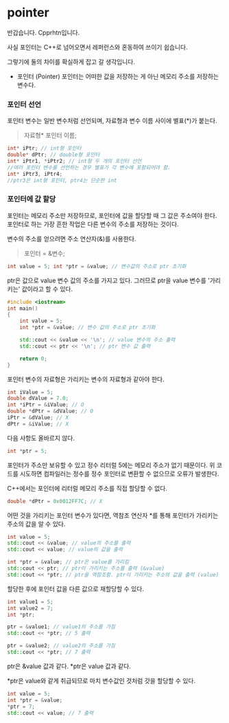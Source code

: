 # pointer
반갑습니다. Cpprhtn입니다.

사실 포인터는 C++로 넘어오면서 레퍼런스와 혼동하여 쓰이기 쉽습니다.

그렇기에 둘의 차이를 확실하게 잡고 갈 생각입니다.



- 포인터 (Pointer)
포인터는 어떠한 값을 저장하는 게 아닌 메모리 주소를 저장하는 변수다.

### 포인터 선언

포인터 변수는 일반 변수처럼 선언되며, 자료형과 변수 이름 사이에 별표(*)가 붙는다.
> 자료형* 포인터 이름;
```C++
int* iPtr; // int형 포인터 
double* dPtr; // double형 포인터 
int* iPtr1, *iPtr2; // int형 두 개의 포인터 선언
//여러 포인터 변수를 선언하는 경우 별표가 각 변수에 포함되어야 함.
int* iPtr3, iPtr4;
//ptr3은 int형 포인터, ptr4는 단순한 int
```

### 포인터에 값 할당
포인터는 메모리 주소만 저장하므로, 포인터에 값을 할당할 때 그 값은 주소여야 한다. 
포인터로 하는 가장 흔한 작업은 다른 변수의 주소를 저장하는 것이다.

변수의 주소를 얻으려면 주소 연산자(&)를 사용한다.
> 포인터 = &변수;

```C++
int value = 5; int *ptr = &value; // 변수값의 주소로 ptr 초기화
```
ptr은 값으로 value 변수 값의 주소를 가지고 있다. 
그러므로 ptr을 value 변수를 '가리키는' 값이라고 할 수 있다.

```C++
#include <iostream> 
int main() 
{ 
    int value = 5; 
    int *ptr = &value; // 변수 값의 주소로 ptr 초기화 

    std::cout << &value << '\n'; // value 변수의 주소 출력 
    std::cout << ptr << '\n'; // ptr 변수 값 출력 

    return 0; 
}
```

포인터 변수의 자료형은 가리키는 변수의 자료형과 같아야 한다.
```C++
int iValue = 5; 
double dValue = 7.0; 
int *iPtr = &iValue; // O 
double *dPtr = &dValue; // O 
iPtr = &dValue; // X
dPtr = &iValue; // X
```

다음 사항도 올바르지 않다.
```C++
int *ptr = 5;
```
포인터가 주소만 보유할 수 있고 정수 리터럴 5에는 메모리 주소가 없기 때문이다. 
위 코드를 시도하면 컴파일러는 정수를 정수 포인터로 변환할 수 없으므로 오류가 발생한다.


C++에서는 포인터에 리터럴 메모리 주소를 직접 할당할 수 없다.
```C++
double *dPtr = 0x0012FF7C; // X
```



어떤 것을 가리키는 포인터 변수가 있다면, 역참조 연산자 *를 통해 포인터가 가리키는 주소의 값을 알 수 있다.
```C++
int value = 5; 
std::cout << &value; // value의 주소를 출력
std::cout << value; // value의 값을 출력

int *ptr = &value; // ptr은 value를 가리킴 
std::cout << ptr; // ptr이 가리키는 주소를 출력 (&value) 
std::cout << *ptr; // ptr을 역참조함. ptr이 가리키는 주소의 값을 출력 (value)
```

할당한 후에 포인터 값을 다른 값으로 재할당할 수 있다.
```C++
int value1 = 5; 
int value2 = 7; 
int *ptr; 

ptr = &value1; // value1의 주소를 가짐
std::cout << *ptr; // 5 출력

ptr = &value2; // value2의 주소를 가짐
std::cout << *ptr; // 7 출력
```

ptr은 &value 값과 같다.
*ptr은 value 값과 같다.

*ptr은 value와 같게 취급되므로 마치 변수값인 것처럼 갓을 할당할 수 있다.
```C++
int value = 5; 
int *ptr = &value; 
*ptr = 7; 
std::cout << value; // 7 출력
```